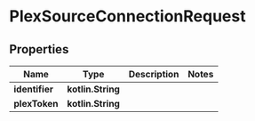 
# PlexSourceConnectionRequest

## Properties
Name | Type | Description | Notes
------------ | ------------- | ------------- | -------------
**identifier** | **kotlin.String** |  | 
**plexToken** | **kotlin.String** |  | 



